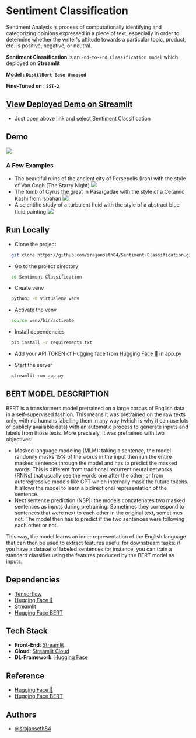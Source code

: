 # Sentiment Classification 

Sentiment Analysis is process of computationally identifying and categorizing opinions expressed in a piece of text, especially in order to determine whether the writer's attitude towards a particular topic, product, etc. is positive, negative, or neutral.

**Sentiment Classification** is an `End-to-End Classification model` which deployed on **Streamlit**

**Model :** **`DistilBert Base Uncased`**

**Fine-Tuned on :** **`SST-2`**

## [View Deployed Demo on Streamlit](https://share.streamlit.io/srajanseth84/all-ml-projects-streamlit/main/app.py)
- Just open above link and select Sentiment Classification



## Demo


![](extras/)

### A Few Examples

* The beautiful ruins of the ancient city of Persepolis (Iran) with the style of Van Gogh (The Starry Night) 
  <img src="images/">
* The tomb of Cyrus the great in Pasargadae with the style of a Ceramic Kashi from Ispahan 
  <img src="images/">
* A scientific study of a turbulent fluid with the style of a abstract blue fluid painting
  <img src = "images/">



## Run Locally


* Clone the project

```bash
  git clone https://github.com/srajanseth84/Sentiment-Classification.git
```

* Go to the project directory

```bash
  cd Sentiment-Classification
```
* Create venv

```bash
  python3 -m virtualenv venv 
```

* Activate the venv

```bash
  source venv/bin/activate
```

* Install dependencies

```bash
  pip install -r requirements.txt
```
* Add your API TOKEN of Hugging face from [Hugging Face 🤗](https://huggingface.co/) in app.py

* Start the server

```bash
  streamlit run app.py 
```

## BERT MODEL DESCRIPTION

BERT is a transformers model pretrained on a large corpus of English data in a self-supervised fashion. This means it was pretrained on the raw texts only, with no humans labelling them in any way (which is why it can use lots of publicly available data) with an automatic process to generate inputs and labels from those texts. More precisely, it was pretrained with two objectives:

- Masked language modeling (MLM): taking a sentence, the model randomly masks 15% of the words in the input then run the entire masked sentence through the model and has to predict the masked words. This is different from traditional recurrent neural networks (RNNs) that usually see the words one after the other, or from autoregressive models like GPT which internally mask the future tokens. It allows the model to learn a bidirectional representation of the sentence.
- Next sentence prediction (NSP): the models concatenates two masked sentences as inputs during pretraining. Sometimes they correspond to sentences that were next to each other in the original text, sometimes not. The model then has to predict if the two sentences were following each other or not.


This way, the model learns an inner representation of the English language that can then be used to extract features useful for downstream tasks: if you have a dataset of labeled sentences for instance, you can train a standard classifier using the features produced by the BERT model as inputs.



## Dependencies

* [Tensorflow](https://github.com/tensorflow/tensorflow)
* [Hugging Face 🤗](https://huggingface.co/)
* [Streamlit](https://github.com/streamlit/streamlit)
* [Hugging Face BERT](https://huggingface.co/bert-base-uncased)  

## Tech Stack
* **Front-End**: [Streamlit](https://github.com/streamlit/streamlit)
* **Cloud**: [Streamlit Cloud](https://streamlit.io/cloud)
* **DL-Framework**: [Hugging Face](https://huggingface.co/)


## Reference

- [Hugging Face 🤗](https://huggingface.co/)
- [Hugging Face BERT](https://huggingface.co/bert-base-uncased)

## Authors

- [@srajanseth84](https://github.com/srajanseth84)
